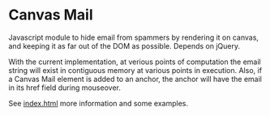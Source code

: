 Canvas Mail
==========

Javascript module to hide email from spammers by rendering it on canvas, and
keeping it as far out of the DOM as possible. Depends on jQuery.

With the current implementation, at verious points of computation the email
string will exist in contiguous memory at various points in execution. Also, if
a Canvas Mail element is added to an anchor, the anchor will have the email in
its href field during mouseover.

See [index.html](index.html) more information and some examples.
